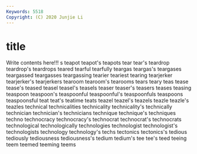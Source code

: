 ```yaml
---
Keywords: 5518
Copyright: (C) 2020 Junjie Li
---
```


# title

Write contents here!!!
s 
teapot 
teapot's 
teapots 
tear
tear's 
teardrop 
teardrop's 
teardrops 
teared 
tearful 
tearfully 
teargas 
teargas's 
teargases
teargassed 
teargasses 
teargassing 
tearier 
teariest 
tearing 
tearjerker 
tearjerker's 
tearjerkers 
tearoom
tearoom's 
tearooms 
tears 
teary 
teas 
tease 
tease's 
teased 
teasel 
teasel's
teasels 
teaser 
teaser's 
teasers 
teases 
teasing 
teaspoon 
teaspoon's 
teaspoonful 
teaspoonful's
teaspoonfuls 
teaspoons 
teaspoonsful 
teat 
teat's 
teatime 
teats 
teazel 
teazel's 
teazels
teazle 
teazle's 
teazles 
technical 
technicalities 
technicality 
technicality's 
technically 
technician 
technician's
technicians 
technique 
technique's 
techniques 
techno 
technocracy 
technocracy's 
technocrat 
technocrat's 
technocrats
technological 
technologically 
technologies 
technologist 
technologist's 
technologists 
technology 
technology's 
techs 
tectonics
tectonics's 
tedious 
tediously 
tediousness 
tediousness's 
tedium 
tedium's 
tee 
tee's 
teed
teeing 
teem 
teemed 
teeming 
teems 
